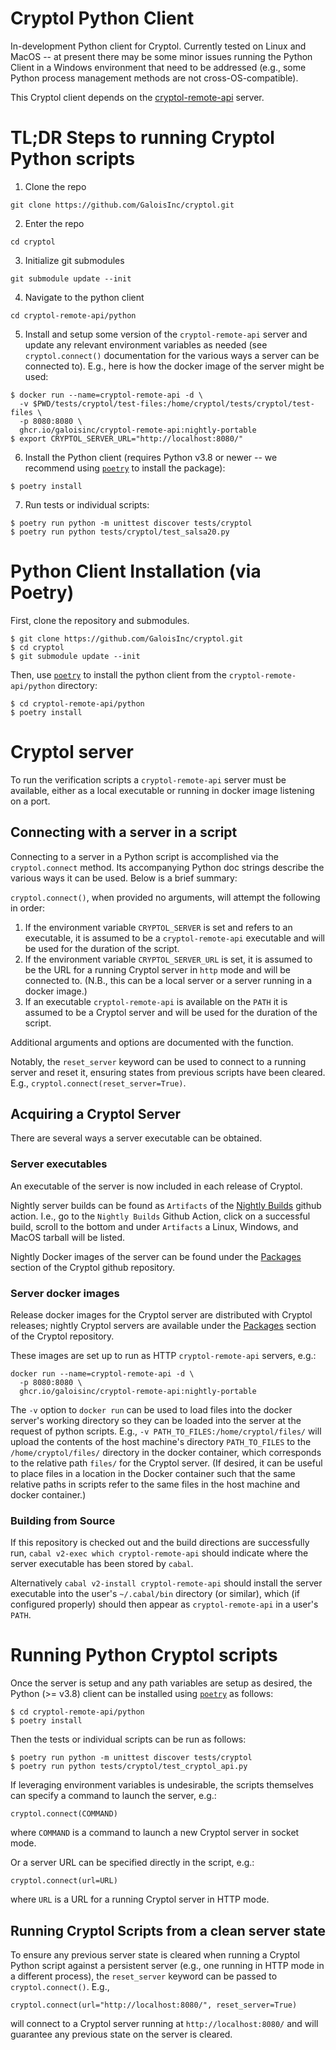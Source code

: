 # Cryptol Python Client

In-development Python client for Cryptol. Currently tested on Linux and MacOS --
at present there may be some minor issues running the Python Client in a Windows
environment that need to be addressed (e.g., some Python process management methods
are not cross-OS-compatible).

This Cryptol client depends on the
[cryptol-remote-api](https://github.com/GaloisInc/cryptol/tree/master/cryptol-remote-api)
server.

# TL;DR Steps to running Cryptol Python scripts

1. Clone the repo 
```
git clone https://github.com/GaloisInc/cryptol.git
```
2. Enter the repo
```
cd cryptol
```
3. Initialize git submodules 
```
git submodule update --init
```
4. Navigate to the python client
```
cd cryptol-remote-api/python
```
5. Install and setup some version of the `cryptol-remote-api` server and update any
   relevant environment variables as needed (see `cryptol.connect()` documentation
   for the various ways a server can be connected to).
   E.g., here is how the docker image of the server might be used:
```
$ docker run --name=cryptol-remote-api -d \
  -v $PWD/tests/cryptol/test-files:/home/cryptol/tests/cryptol/test-files \
  -p 8080:8080 \
  ghcr.io/galoisinc/cryptol-remote-api:nightly-portable
$ export CRYPTOL_SERVER_URL="http://localhost:8080/"
```
6. Install the Python client (requires Python v3.8 or newer -- we recommend using [`poetry`](https://python-poetry.org/docs/#installation) to install the package):
```
$ poetry install 
```
7. Run tests or individual scripts:
```
$ poetry run python -m unittest discover tests/cryptol
$ poetry run python tests/cryptol/test_salsa20.py
```

# Python Client Installation (via Poetry)

First, clone the repository and submodules.

```
$ git clone https://github.com/GaloisInc/cryptol.git
$ cd cryptol
$ git submodule update --init
```

Then, use [`poetry`](https://python-poetry.org/docs/#installation) to install
the python client from the `cryptol-remote-api/python` directory:

```
$ cd cryptol-remote-api/python
$ poetry install
```

# Cryptol server

To run the verification scripts a `cryptol-remote-api` server must be available,
either as a local executable or running in docker image listening on a port.

## Connecting with a server in a script

Connecting to a server in a Python script is accomplished via the `cryptol.connect`
method. Its accompanying Python doc strings describe the various ways it can be
used. Below is a brief summary:

`cryptol.connect()`, when provided no arguments, will attempt the following in order:

1. If the environment variable ``CRYPTOL_SERVER`` is set and refers to an
   executable, it is assumed to be a `cryptol-remote-api` executable and will be
   used for the duration of the script.
2. If the environment variable ``CRYPTOL_SERVER_URL`` is set, it is assumed to be
   the URL for a running Cryptol server in ``http`` mode and will be connected to.
   (N.B., this can be a local server or a server running in a docker image.)
3. If an executable ``cryptol-remote-api`` is available on the ``PATH`` it is
    assumed to be a Cryptol server and will be used for the duration of the script.

Additional arguments and options are documented with the function.

Notably, the `reset_server` keyword can be used to connect to a running server
and reset it, ensuring states from previous scripts have been cleared. E.g.,
`cryptol.connect(reset_server=True)`.


## Acquiring a Cryptol Server

There are several ways a server executable can be obtained.

### Server executables

An executable of the server is now included in each release of Cryptol.

Nightly server builds can be found as `Artifacts` of the [Nightly
Builds](https://github.com/GaloisInc/saw-script/actions/workflows/nightly.yml)
github action. I.e., go to the `Nightly Builds` Github Action, click on a
successful build, scroll to the bottom and under `Artifacts` a Linux, Windows,
and MacOS tarball will be listed.

Nightly Docker images of the server can be found under the
[Packages](https://github.com/orgs/GaloisInc/packages?repo_name=cryptol) section
of the Cryptol github repository.

### Server docker images

Release docker images for the Cryptol server are distributed with Cryptol
releases; nightly Cryptol servers are available under the
[Packages](https://github.com/orgs/GaloisInc/packages) section of the Cryptol repository.

These images are set up to run as HTTP `cryptol-remote-api` servers, e.g.:

```
docker run --name=cryptol-remote-api -d \
  -p 8080:8080 \
  ghcr.io/galoisinc/cryptol-remote-api:nightly-portable
```

The `-v` option to `docker run` can be used to load files into the docker
server's working directory so they can be loaded into the server at the request
of python scripts. E.g., `-v PATH_TO_FILES:/home/cryptol/files/` will upload the
contents of the host machine's directory `PATH_TO_FILES` to the
`/home/cryptol/files/` directory in the docker container, which corresponds to the
relative path `files/` for the Cryptol server. (If desired, it can be useful to
place files in a location in the Docker container such that the same relative
paths in scripts refer to the same files in the host machine and docker
container.)

### Building from Source

If this repository is checked out and the build directions are successfully run,
`cabal v2-exec which cryptol-remote-api` should indicate where the server executable has
been stored by `cabal`.

Alternatively `cabal v2-install cryptol-remote-api` should install the server
executable into the user's `~/.cabal/bin` directory (or similar), which (if
configured properly) should then appear as `cryptol-remote-api` in a user's `PATH`.


# Running Python Cryptol scripts

Once the server is setup and any path variables are setup as desired, the
Python (>= v3.8) client can be installed using
[`poetry`](https://python-poetry.org/docs/#installation) as follows:

```
$ cd cryptol-remote-api/python
$ poetry install
```

Then the tests or individual scripts can be run as follows:
```
$ poetry run python -m unittest discover tests/cryptol
$ poetry run python tests/cryptol/test_cryptol_api.py
```

If leveraging environment variables is undesirable, the scripts themselves can
specify a command to launch the server, e.g.:

```
cryptol.connect(COMMAND)
```

where `COMMAND` is a command to launch a new Cryptol server in socket mode.

Or a server URL can be specified directly in the script, e.g.:

```
cryptol.connect(url=URL)
```

where `URL` is a URL for a running Cryptol server in HTTP mode.

## Running Cryptol Scripts from a clean server state

To ensure any previous server state is cleared when running a Cryptol Python script
against a persistent server (e.g., one running in HTTP mode in a different process),
the `reset_server` keyword can be passed to `cryptol.connect()`. E.g.,

```
cryptol.connect(url="http://localhost:8080/", reset_server=True)
```

will connect to a Cryptol server running at `http://localhost:8080/` and will
guarantee any previous state on the server is cleared.
